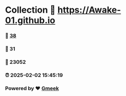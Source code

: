 # Collection :link: https://Awake-01.github.io 
### :page_facing_up: [38](https://Awake-01.github.io/tag.html) 
### :speech_balloon: 31 
### :hibiscus: 23052 
### :alarm_clock: 2025-02-02 15:45:19 
### Powered by :heart: [Gmeek](https://github.com/Meekdai/Gmeek)

